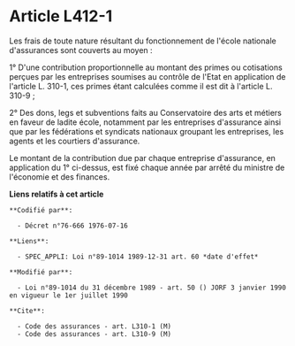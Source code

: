 # Article L412-1

Les frais de toute nature résultant du fonctionnement de l'école nationale d'assurances sont couverts au moyen :

1° D'une contribution proportionnelle au montant des primes ou cotisations perçues par les entreprises soumises au contrôle
de l'Etat en application de l'article L. 310-1, ces primes étant calculées comme il est dit à l'article L. 310-9 ;

2° Des dons, legs et subventions faits au Conservatoire des arts et métiers en faveur de ladite école, notamment par les
entreprises d'assurance ainsi que par les fédérations et syndicats nationaux groupant les entreprises, les agents et les
courtiers d'assurance.

Le montant de la contribution due par chaque entreprise d'assurance, en application du 1° ci-dessus, est fixé chaque année
par arrêté du ministre de l'économie et des finances.

**Liens relatifs à cet article**

	**Codifié par**:

	  - Décret n°76-666 1976-07-16

	**Liens**:

	  - SPEC_APPLI: Loi n°89-1014 1989-12-31 art. 60 *date d'effet*

	**Modifié par**:

	  - Loi n°89-1014 du 31 décembre 1989 - art. 50 () JORF 3 janvier 1990 en vigueur le 1er juillet 1990

	**Cite**:

	  - Code des assurances - art. L310-1 (M)
	  - Code des assurances - art. L310-9 (M)
